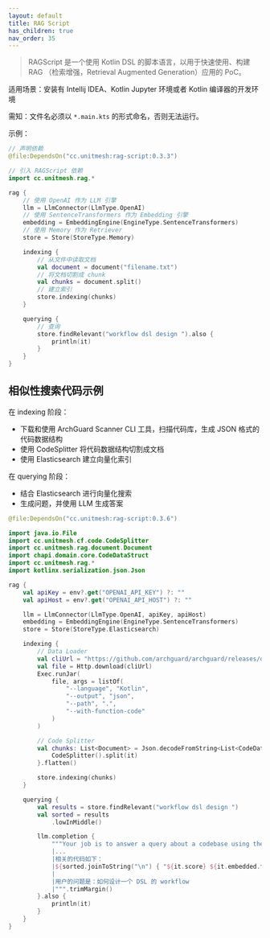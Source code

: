 ```yaml
---
layout: default
title: RAG Script
has_children: true
nav_order: 35
---
```


> RAGScript 是一个使用 Kotlin DSL 的脚本语言，以用于快速使用、构建 RAG （检索增强，Retrieval Augmented Generation）应用的 PoC。

适用场景：安装有 Intellij IDEA、Kotlin Jupyter 环境或者 Kotlin 编译器的开发环境

需知：文件名必须以 `*.main.kts` 的形式命名，否则无法运行。

示例：

```kotlin
// 声明依赖
@file:DependsOn("cc.unitmesh:rag-script:0.3.3")

// 引入 RAGScript 依赖
import cc.unitmesh.rag.*

rag {
    // 使用 OpenAI 作为 LLM 引擎
    llm = LlmConnector(LlmType.OpenAI)
    // 使用 SentenceTransformers 作为 Embedding 引擎
    embedding = EmbeddingEngine(EngineType.SentenceTransformers)
    // 使用 Memory 作为 Retriever
    store = Store(StoreType.Memory)

    indexing {
        // 从文件中读取文档
        val document = document("filename.txt")
        // 将文档切割成 chunk
        val chunks = document.split()
        // 建立索引
        store.indexing(chunks)
    }

    querying {
        // 查询
        store.findRelevant("workflow dsl design ").also {
            println(it)
        }
    }
}
```

## 相似性搜索代码示例

在 indexing 阶段：

- 下载和使用 ArchGuard Scanner CLI 工具，扫描代码库，生成 JSON 格式的代码数据结构
- 使用 CodeSplitter 将代码数据结构切割成文档
- 使用 Elasticsearch 建立向量化索引

在 querying 阶段：

- 结合 Elasticsearch 进行向量化搜索
- 生成问题，并使用 LLM 生成答案

```kotlin
@file:DependsOn("cc.unitmesh:rag-script:0.3.6")

import java.io.File
import cc.unitmesh.cf.code.CodeSplitter
import cc.unitmesh.rag.document.Document
import chapi.domain.core.CodeDataStruct
import cc.unitmesh.rag.*
import kotlinx.serialization.json.Json

rag {
    val apiKey = env?.get("OPENAI_API_KEY") ?: ""
    val apiHost = env?.get("OPENAI_API_HOST") ?: ""

    llm = LlmConnector(LlmType.OpenAI, apiKey, apiHost)
    embedding = EmbeddingEngine(EngineType.SentenceTransformers)
    store = Store(StoreType.Elasticsearch)

    indexing {
        // Data Loader
        val cliUrl = "https://github.com/archguard/archguard/releases/download/v2.0.7/scanner_cli-2.0.7-all.jar"
        val file = Http.download(cliUrl)
        Exec.runJar(
            file, args = listOf(
                "--language", "Kotlin",
                "--output", "json",
                "--path", ".",
                "--with-function-code"
            )
        )

        // Code Splitter
        val chunks: List<Document> = Json.decodeFromString<List<CodeDataStruct>>(File("0_codes.json").readText()).map {
            CodeSplitter().split(it)
        }.flatten()

        store.indexing(chunks)
    }

    querying {
        val results = store.findRelevant("workflow dsl design ")
        val sorted = results
            .lowInMiddle()

        llm.completion {
            """Your job is to answer a query about a codebase using the information above.
            |...
            |相关的代码如下：
            |${sorted.joinToString("\n") { "${it.score} ${it.embedded.text}" }}
            |
            |用户的问题是：如何设计一个 DSL 的 workflow
            |""".trimMargin()
        }.also {
            println(it)
        }
    }
}
```